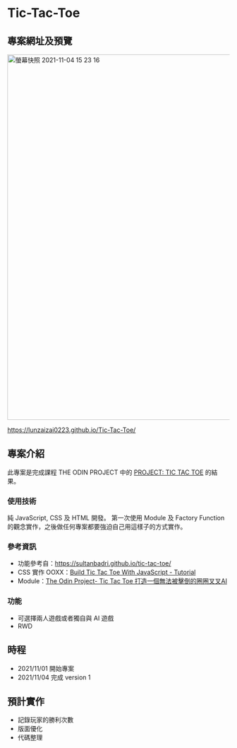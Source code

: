 # Tic-Tac-Toe
## 專案網址及預覽
<img width="827" alt="螢幕快照 2021-11-04 15 23 16" src="https://user-images.githubusercontent.com/77038018/140273445-336a3fec-60c7-40ab-b62d-6ed7a8588035.png">

https://lunzaizai0223.github.io/Tic-Tac-Toe/

## 專案介紹
此專案是完成課程 THE ODIN PROJECT 中的 [PROJECT: TIC TAC TOE](https://www.theodinproject.com/paths/full-stack-javascript/courses/javascript/lessons/tic-tac-toe) 的結果。

### 使用技術
純 JavaScript, CSS 及 HTML 開發。
第一次使用 Module 及 Factory Function 的觀念實作，之後做任何專案都要強迫自己用這樣子的方式實作。

### 參考資訊
- 功能參考自：https://sultanbadri.github.io/tic-tac-toe/
- CSS 實作 OOXX：[Build Tic Tac Toe With JavaScript - Tutorial](https://www.youtube.com/watch?v=Y-GkMjUZsmM)
- Module：[The Odin Project- Tic Tac Toe 打造一個無法被擊倒的圈圈叉叉AI](https://97ssps30212.medium.com/the-odin-project-tic-tac-toe-6844b372287b)

### 功能
- 可選擇兩人遊戲或者獨自與 AI 遊戲
- RWD

## 時程
- 2021/11/01 開始專案
- 2021/11/04 完成 version 1

## 預計實作
- 記錄玩家的勝利次數
- 版面優化
- 代碼整理
